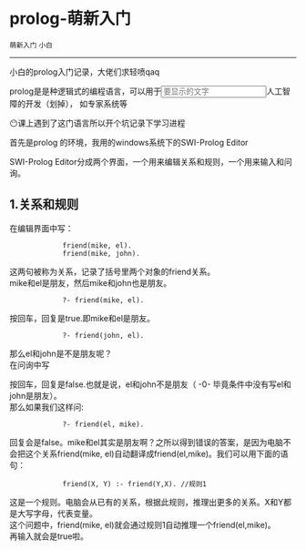 
<!DOCTYPE html>
<html>
<head>
<meta charset="utf-8">

</head>
<body>
<div id="wmd-preview" class="wmd-preview"><div class="md-section-divider"></div><div class="md-section-divider"></div><h1 data-anchor-id="n5ka" id="prolog-萌新入门">prolog-萌新入门</h1><p data-anchor-id="s9u1"><code>萌新入门</code> <code>小白</code></p><hr><p data-anchor-id="75dq">小白的prolog入门记录，大佬们求轻喷qaq</p><p data-anchor-id="mv1n">prolog是是种逻辑式的编程语言，可以用于<input type="text" placeholder="要显示的文字">人工智障的开发（划掉）， 如专家系统等</p><p data-anchor-id="seut">😶课上遇到了这门语言所以开个坑记录下学习进程</p><p data-anchor-id="o5q4">首先是prolog 的环境，我用的windows系统下的SWI-Prolog Editor</p><p data-anchor-id="9n5r">SWI-Prolog Editor分成两个界面，一个用来编辑关系和规则，一个用来输入和问询。</p><div class="md-section-divider"></div><h2 data-anchor-id="ybdi" id="1关系和规则">1.关系和规则</h2><p data-anchor-id="yt1p">在编辑界面中写：</p><pre data-anchor-id="epwj"><code>             friend(mike, el).
             friend(mike, john).
</code></pre><p data-anchor-id="23na">这两句被称为关系，记录了括号里两个对象的friend关系。 <br>
mike和el是朋友，然后mike和john也是朋友。</p><pre data-anchor-id="98wz"><code>             ?- friend(mike, el).
</code></pre><p data-anchor-id="90wc">按回车，回复是true.即mike和el是朋友。</p><pre data-anchor-id="ubm3"><code>             ?- friend(john, el).
</code></pre><p data-anchor-id="ut2j">那么el和john是不是朋友呢？ <br>
在问询中写</p><p data-anchor-id="bfv4">按回车，回复是false.也就是说，el和john不是朋友（ -0- 毕竟条件中没有写el和john是朋友）。 <br>
那么如果我们这样问:</p><pre data-anchor-id="kie0"><code>             ?- friend(el, mike).
</code></pre><p data-anchor-id="tvw8">回复会是false。mike和el其实是朋友啊？之所以得到错误的答案，是因为电脑不会把这个关系friend(mike, el)自动翻译成friend(el,mike)。我们可以用下面的语句：</p><pre data-anchor-id="4mub"><code>             friend(X, Y) :- friend(Y,X). //规则1
</code></pre><p data-anchor-id="y9kh">这是一个规则。电脑会从已有的关系，根据此规则，推理出更多的关系。X和Y都是大写字母，代表变量。 <br>
这个问题中，friend(mike, el)就会通过规则1自动推理一个friend(el,mike)。 <br>
再输入就会是true啦。</p></div>
</body>
</html>
